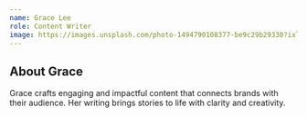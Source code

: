 ```yaml
---
name: Grace Lee
role: Content Writer
image: https://images.unsplash.com/photo-1494790108377-be9c29b29330?ixlib=rb-4.0.3&ixid=M3wxMjA3fDB8MHxwaG90by1wYWdlfHx8fGVufDB8fHx8fA%3D%3D&auto=format&fit=crop&w=1650&q=80
---
```


## About Grace

Grace crafts engaging and impactful content that connects brands with their audience. Her writing brings stories to life with clarity and creativity.
